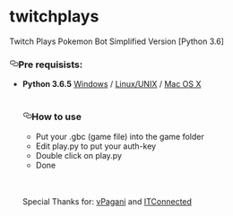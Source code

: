 # twitchplays
Twitch Plays Pokemon Bot Simplified Version [Python 3.6]

<h3><a id="user-content-pre-requisists" class="anchor" aria-hidden="true" href="#pre-requisists"><svg class="octicon octicon-link" viewBox="0 0 16 16" version="1.1" width="16" height="16" aria-hidden="true"><path fill-rule="evenodd" d="M4 9h1v1H4c-1.5 0-3-1.69-3-3.5S2.55 3 4 3h4c1.45 0 3 1.69 3 3.5 0 1.41-.91 2.72-2 3.25V8.59c.58-.45 1-1.27 1-2.09C10 5.22 8.98 4 8 4H4c-.98 0-2 1.22-2 2.5S3 9 4 9zm9-3h-1v1h1c1 0 2 1.22 2 2.5S13.98 12 13 12H9c-.98 0-2-1.22-2-2.5 0-.83.42-1.64 1-2.09V6.25c-1.09.53-2 1.84-2 3.25C6 11.31 7.55 13 9 13h4c1.45 0 3-1.69 3-3.5S14.5 6 13 6z"></path></svg></a>Pre requisists:</h3>

<ul>
<li><strong>Python 3.6.5</strong> <a href="https://www.python.org/ftp/python/3.6.5/python-3.6.5.exe" title="Windows" rel="nofollow">Windows</a> / <a href="https://www.python.org/downloads/source/" title="Linux" rel="nofollow">Linux/UNIX</a> / <a href="https://www.python.org/downloads/mac-osx/" title="Mac" rel="nofollow"> Mac OS X</a></li>

<br>
<h3><a id="user-content-how-to-use" class="anchor" aria-hidden="true" href="#how-to-use"><svg class="octicon octicon-link" viewBox="0 0 16 16" version="1.1" width="16" height="16" aria-hidden="true"><path fill-rule="evenodd" d="M4 9h1v1H4c-1.5 0-3-1.69-3-3.5S2.55 3 4 3h4c1.45 0 3 1.69 3 3.5 0 1.41-.91 2.72-2 3.25V8.59c.58-.45 1-1.27 1-2.09C10 5.22 8.98 4 8 4H4c-.98 0-2 1.22-2 2.5S3 9 4 9zm9-3h-1v1h1c1 0 2 1.22 2 2.5S13.98 12 13 12H9c-.98 0-2-1.22-2-2.5 0-.83.42-1.64 1-2.09V6.25c-1.09.53-2 1.84-2 3.25C6 11.31 7.55 13 9 13h4c1.45 0 3-1.69 3-3.5S14.5 6 13 6z"></path></svg></a>How to use</h3>
<ul>
<li>Put your .gbc (game file) into the game folder</li>
<li>Edit play.py to put your auth-key</li>
<li>Double click on play.py</li>
<li>Done</li>
</ul>
<br>
<br>
<p>Special Thanks for: <a href="https://github.com/VPagani" target="_blank">vPagani</a> and <a href="https://www.youtube.com/channel/UCyte7e0lLMQW3s4Oox-7rQQ" target="_blank">ITConnected</a></p>

